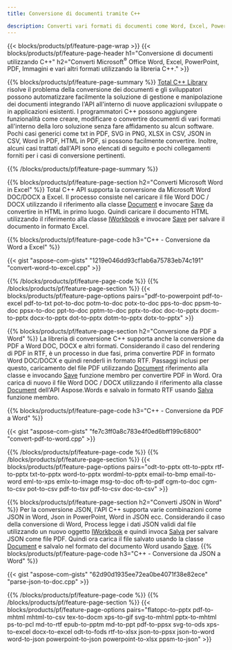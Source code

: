 ```yaml
---
title: Conversione di documenti tramite C++ 

description: Converti vari formati di documenti come Word, Excel, PowerPoint, PDF, JSON, Immagini e altro utilizzando l'API C++. 
---
```


{{< blocks/products/pf/feature-page-wrap >}}
{{< blocks/products/pf/feature-page-header h1="Conversione di documenti utilizzando C++" h2="Converti Microsoft<sup>&reg;</sup> Office Word, Excel, PowerPoint, PDF, Immagini e vari altri formati utilizzando la libreria C++." >}}

{{% blocks/products/pf/feature-page-summary %}}
[Total C++ Library](https://products.aspose.com/total/cpp/) risolve il problema della conversione dei documenti e gli sviluppatori possono automatizzare facilmente la soluzione di gestione e manipolazione dei documenti integrando l'API all'interno di nuove applicazioni sviluppate o in applicazioni esistenti. I programmatori C++ possono aggiungere funzionalità come creare, modificare o convertire documenti di vari formati all'interno della loro soluzione senza fare affidamento su alcun software. Pochi casi generici come txt in PDF, SVG in PNG, XLSX in CSV, JSON in CSV, Word in PDF, HTML in PDF, si possono facilmente convertire. Inoltre, alcuni casi trattati dall'API sono elencati di seguito e pochi collegamenti forniti per i casi di conversione pertinenti. 

{{% /blocks/products/pf/feature-page-summary  %}}

{{% blocks/products/pf/feature-page-section  h2="Converti Microsoft Word in Excel" %}}
Total C++ API supporta la conversione da Microsoft Word DOC/DOCX a Excel.  Il processo consiste nel caricare il file Word DOC / DOCX utilizzando il riferimento alla classe [Document](https://reference.aspose.com/words/cpp/class/aspose.words.document) e invocare [Save](https://reference.aspose.com/words/cpp/class/aspose.words.document#save_string_saveformat) da convertire in HTML in primo luogo. Quindi caricare il documento HTML utilizzando il riferimento alla classe [IWorkbook](https://reference.aspose.com/cells/cpp/class/aspose.cells.i_workbook) e invocare [Save](https://reference.aspose.com/cells/cpp/class/aspose.cells.i_workbook#a5dc7de23f7ceba76a05dc1d49f51502e) per salvare il documento in formato Excel. 

{{% blocks/products/pf/feature-page-code h3="C++ - Conversione da Word a Excel" %}}

{{< gist "aspose-com-gists" "1219e046dd93cf1ab6a75783eb74c191" "convert-word-to-excel.cpp" >}}

{{% /blocks/products/pf/feature-page-code  %}}
{{% /blocks/products/pf/feature-page-section %}}
{{< blocks/products/pf/feature-page-options pairs="pdf-to-powerpoint pdf-to-excel pdf-to-txt pot-to-doc potm-to-doc potx-to-doc pps-to-doc ppsm-to-doc ppsx-to-doc ppt-to-doc pptm-to-doc pptx-to-doc doc-to-pptx docm-to-pptx docx-to-pptx dot-to-pptx dotm-to-pptx dotx-to-pptx" >}}

{{% blocks/products/pf/feature-page-section  h2="Conversione da PDF a Word" %}}
La libreria di conversione C++ supporta anche la conversione da PDF a Word DOC, DOCX e altri formati. Considerando il caso del rendering di PDF in RTF, è un processo in due fasi, prima convertire PDF in formato Word DOC/DOCX e quindi renderli in formato RTF. Passaggi inclusi per questo, caricamento del file PDF utilizzando [Document](https://reference.aspose.com/pdf/cpp/class/aspose.pdf.document) riferimento alla classe e invocando [Save](https://reference.aspose.com/pdf/cpp/class/aspose.pdf.document#adb8061c585440fde49c1263e68837f01) funzione membro per convertire PDF in Word. Ora carica di nuovo il file Word DOC / DOCX utilizzando il riferimento alla classe [Document](https://reference.aspose.com/words/cpp/class/aspose.words.document) dell'API Aspose.Words e salvalo in formato RTF usando [Salva](https://reference.aspose.com/words/cpp/class/aspose.words.document#save_stream_saveformat) funzione membro.

{{% blocks/products/pf/feature-page-code h3="C++ - Conversione da PDF a Word" %}}

{{< gist "aspose-com-gists" "fe7c3ff0a8c783e4f0ed6bff199c6800" "convert-pdf-to-word.cpp" >}}

{{% /blocks/products/pf/feature-page-code  %}}
{{% /blocks/products/pf/feature-page-section %}}
{{< blocks/products/pf/feature-page-options pairs="odt-to-pptx ott-to-pptx rtf-to-pptx txt-to-pptx word-to-pptx wordml-to-pptx email-to-bmp email-to-word eml-to-xps emlx-to-image msg-to-doc oft-to-pdf cgm-to-doc cgm-to-csv pot-to-csv pdf-to-tsv pdf-to-csv doc-to-csv" >}}

{{% blocks/products/pf/feature-page-section  h2="Converti JSON in Word" %}}
Per la conversione JSON, l'API C++ supporta varie combinazioni come JSON in Word, Json in PowerPoint, Word in JSON ecc. Considerando il caso della conversione di Word, Process legge i dati JSON validi dal file utilizzando un nuovo oggetto [IWorkbook](https://reference.aspose.com/cells/cpp/class/aspose.cells.i_workbook) e quindi invoca [Salva](https://reference.aspose.com/cells/cpp/class/aspose.cells.i_workbook#a9460f52a2dec8f4bf623a4905167d997) per salvare JSON come file PDF. Quindi ora carica il file salvato usando la classe [Document](https://reference.aspose.com/words/cpp/class/aspose.words.document) e salvalo nel formato del documento Word usando [Save](https://reference.aspose.com/words/cpp/class/aspose.words.document#save_string_saveformat).
{{% blocks/products/pf/feature-page-code h3="C++ - Conversione da JSON a Word" %}}

{{< gist "aspose-com-gists" "62d90d1935ee72ea0be4071f38e82ece" "parse-json-to-doc.cpp" >}}


{{% /blocks/products/pf/feature-page-code  %}}
{{% /blocks/products/pf/feature-page-section %}}
{{< blocks/products/pf/feature-page-options pairs="flatopc-to-pptx pdf-to-mhtml mhtml-to-csv tex-to-docm xps-to-gif svg-to-mhtml pptx-to-mhtml ps-to-pcl md-to-rtf epub-to-pptm md-to-ppt pdf-to-ppsx svg-to-ods xps-to-excel docx-to-excel odt-to-fods rtf-to-xlsx json-to-ppsx json-to-word word-to-json powerpoint-to-json powerpoint-to-xlsx ppsm-to-json" >}}